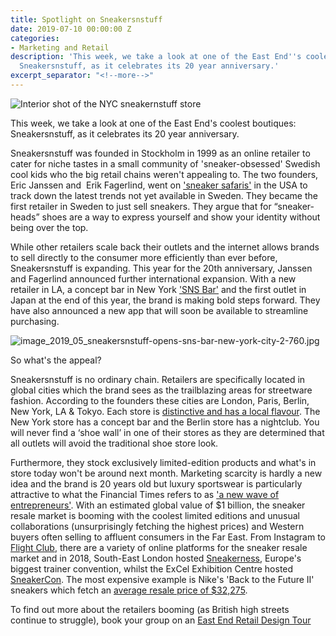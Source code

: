 ```yaml
---
title: Spotlight on Sneakersnstuff
date: 2019-07-10 00:00:00 Z
categories:
- Marketing and Retail
description: 'This week, we take a look at one of the East End''s coolest boutiques:
  Sneakersnstuff, as it celebrates its 20 year anniversary.'
excerpt_separator: "<!--more-->"
---
```


![Interior shot of the NYC sneakernstuff store](/uploads/sneakersnstuff-luxury-sneaker-store-nyc-erik-fagerlind-interview-1-760.jpg)

This week, we take a look at one of the East End's coolest boutiques: Sneakersnstuff, as it celebrates its 20 year anniversary.

<!--more-->

Sneakersnstuff was founded in Stockholm in 1999 as an online retailer to cater for niche tastes in a small community of 'sneaker-obsessed' Swedish cool kids who the big retail chains weren't appealing to. The two founders, Eric Janssen and  Erik Fagerlind, went on ['sneaker safaris'](https://www.forbes.com/sites/josephdeacetis/2019/04/05/global-retailer-sneakersnstuff-celebrates-its-20th-anniversary-with-a-new-venice-beach-store/) in the USA to track down the latest trends not yet available in Sweden. They became the first retailer in Sweden to just sell sneakers. They argue that for “sneaker-heads” shoes are a way to express yourself and show your identity without being over the top.

While other retailers scale back their outlets and the internet allows brands to sell directly to the consumer more efficiently than ever before, Sneakersnstuff is expanding. This year for the 20th anniversary, Janssen and Fagerlind announced further international expansion. With a new retailer in LA, a concept bar in New York ['SNS Bar'](https://www.highsnobiety.com/p/sneakersnstuff-sns-bar-new-york/) and the first outlet in Japan at the end of this year, the brand is making bold steps forward. They have also announced a new app that will soon be available to streamline purchasing.

![image_2019_05_sneakersnstuff-opens-sns-bar-new-york-city-2-760.jpg](/uploads/image_2019_05_sneakersnstuff-opens-sns-bar-new-york-city-2-760.jpg)

So what's the appeal?

Sneakersnstuff is no ordinary chain. Retailers are specifically located in global cities which the brand sees as the trailblazing areas for streetware fashion. According to the founders these cities are London, Paris, Berlin, New York, LA & Tokyo. Each store is [distinctive and has a local flavour](https://www.sneakersnstuff.com/en/stores). The New York store has a concept bar and the Berlin store has a nightclub. You will never find a ‘shoe wall’ in one of their stores as they are determined that all outlets will avoid the traditional shoe store look.

Furthermore, they stock exclusively limited-edition products and what's in store today won't be around next month. Marketing scarcity is hardly a new idea and the brand is 20 years old but luxury sportswear is particularly attractive to what the Financial Times refers to as ['a new wave of entrepreneurs'](https://www.ft.com/content/2155aa3e-d08b-11e8-9a3c-5d5eac8f1ab4). With an estimated global value of $1 billion, the sneaker resale market is booming with the coolest limited editions and unusual collaborations (unsurprisingly fetching the highest prices) and Western buyers often selling to affluent consumers in the Far East. From Instagram to [Flight Club](https://www.flightclub.com/), there are a variety of online platforms for the sneaker resale market and in 2018, South-East London hosted [Sneakerness](https://www.theguardian.com/fashion/2018/jul/06/sneakerness-london-kanye-west-adidas-yeezy), Europe's biggest trainer convention, whilst the ExCel Exhibition Centre hosted [SneakerCon](https://www.eventbrite.co.uk/e/crepe-city-london-2018-tickets-49526720755). The most expensive example is Nike's 'Back to the Future II' sneakers which fetch an [average resale price of $32,275](https://www.economist.com/business/2017/05/25/the-market-for-rare-trainers).

To find out more about the retailers booming (as British high streets continue to struggle), book your group on an [East End Retail Design Tour](https://www.insiderlondon.com/london/educational-tours/retail-design/#east-end-retail-design)
